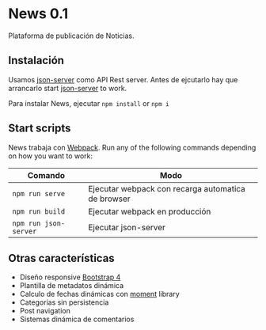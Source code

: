 # News 0.1
Plataforma de publicación de Noticias.

## Instalación

Usamos [json-server](https://github.com/typicode/json-server) como API Rest server. Antes de ejcutarlo hay que arrancarlo start [json-server](https://github.com/typicode/json-server) to work.

Para instalar News, ejecutar `npm install` or `npm i`



## Start scripts

News trabaja con [Webpack](https://github.com/webpack/webpack). Run any of the following commands depending on how you want to work:

| Comando  | Modo |
| ------------- | ------------- |
| `npm run serve` | Ejecutar webpack con recarga automatica de browser |
| `npm run build` | Ejecutar webpack en producción |
| `npm run json-server` | Ejecutar json-server |


## Otras características
- Diseño responsive [Bootstrap 4](https://getbootstrap.com/)
- Plantilla de metadatos dinámica
- Calculo de fechas dinámicas con [moment](https://momentjs.com/) library
- Categorias sin persistencia
- Post navigation
- Sistemas dinámica de comentarios


